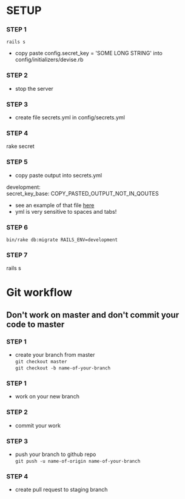 # SETUP

### STEP 1
````rails s````

* copy paste config.secret_key = 'SOME LONG STRING' into config/initializers/devise.rb

### STEP 2
* stop the server

### STEP 3
* create file secrets.yml in config/secrets.yml

### STEP 4
rake secret

### STEP 5
* copy paste output into secrets.yml

development: <br />
 secret_key_base: COPY_PASTED_OUTPUT_NOT_IN_QOUTES

* see an example of that file [here](https://bitbucket.org/antonija_simic/my_rails_app/src/e5bd90d7b65ee245bbb9b4ed5dfafb7a738f45ff/config/secrets.yml?at=master&fileviewer=file-view-default)
* yml is very sensitive to spaces and tabs!

### STEP 6
````bin/rake db:migrate RAILS_ENV=development````

### STEP 7
rails s

# Git workflow
## Don't work on master and don't commit your code to master

### STEP 1
* create your branch from master <br />
 ````git checkout master```` <br />
 ````git checkout -b name-of-your-branch````

### STEP 1
* work on your new branch

### STEP 2
* commit your work

### STEP 3
* push your branch to github repo <br />
 ````git push -u name-of-origin name-of-your-branch````

### STEP 4
* create pull request to staging branch
